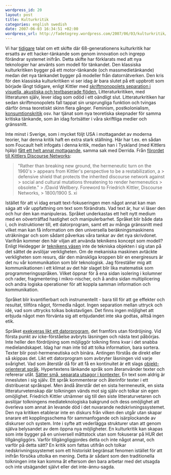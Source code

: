 ```yaml
--- 
wordpress_id: 20 
layout: post
title: Kulturkritik 
categories: english swedish 
date: 2007-06-03 16:34:51 +02:00 
wordpress_url: http://fadetogrey.wordpress.com/2007/06/03/kulturkritik/ 
---
```


Vi har [tidigare](http://fadetogrey.wordpress.com/2007/04/19/tva-recensioner/ "tidigare") talat om ett skifte där 68-generationens kulturkritik har ersatts av ett hacker-tänkande som genom innovation och ingrepp förändrar systemet inifrån. Detta skifte har förklarats med att nya teknologier har använts som modell för tänkandet. Den klassiska kulturkritiken bygger på ett motor-tänkande (och massmedietänkande) medan det nya tänkandet bygger på modeller från datornätverken. Den kris för den klassiska kulturkritiken vi ser idag är bara slutet på ett uppbrott som började långt tidigare, enligt Kittler med [skriftmonopolets separation i visuella, akustiska och textbaserade flöden.](http://www.hydra.umn.edu/kittler/intro.html "skriftmonopolets separation i visuella, akustiska och textbaserade flöden.") Litteraturkritiken, med litteraturen själv, lever idag som odöd i ett oändligt slut. Litteraturkritiken har sedan skriftmonopolets fall tappat sin ursprungliga funktion och tvingas därför ömsa teoretiskt skinn flera gånger. Feminism, postkolonialism, [konsumtionskritik](http://www.isk-gbg.org/99our68/?p=100 "konsumtionskritik") osv. har tjänat som nya teoretiska skepnader för samma kritiska tänkande, som än idag fortsätter i våra skriftliga medier och gränssnitt.

Inte minst i Sverige, som i mycket följt USA i mottagandet av moderna teorier, har denna kritik haft en extra stark ställning. Här har t.ex. en sådan som Foucault helt infogats i denna kritik, medan han i Tyskland (med Kittlers hjälp) [fått ett helt annat mottagande](http://www.hydra.umn.edu/kittler/wellbery.html "fått ett helt annat mottagande"), samma sak med Derrida. Från [förordet till Kittlers Discourse Networks](http://www.hydra.umn.edu/kittler/wellbery.html "förordet till Kittlers Discourse Networks"):


> "Rather than breaking new ground, the hermeneutic turn on the 1960's > appears from Kittler's perspective to be a restabilization, a > defensive shield that protects the inherited discourse network against > social and cultural mutations threatening to render hermeneutics > obsolete." > /David Wellbery. Foreword to Friedrich Kittler, Discourse Networks, > 1800/1900 S. xi


Istället för att vi idag ersatt text-fokuseringen men något annat kan man säga att vår uppfattning om text som förändrats. Vad text är, hur vi läser den och hur den kan manipuleras. Språket underkastas ett helt nytt medium med en oöverträffad hastighet och manipulerbarhet. Språket blir både data i, och instruktioner till, ett datorprogram, samt ett av många gränssnitt med vilket man kan få information om den universella beräkningsmaskinens uträkningar och som sådant påverkas våra tankar av det nya skrivdonet. Varifrån kommer den här viljan att använda teknikens koncept som modell? Enligt Heidegger är [teknikens väsen](http://www2.hawaii.edu/%7Ezuern/demo/heidegger/ "teknikens väsen") inte de tekniska objekten i sig utan på det sättet de avslöjar verkligheten. Om de mekaniska maskinen avtäckte verkligheten som resurs, där den mänskliga kroppen blir en energiresurs är det nu vår kommunikation som blir teknologisk. Jag föreställer mig att kommunikationen i ett klimat av det här slaget blir lika matematisk som programmeringsspråken. Vilket öppnar för å ena sidan isolering i kolumner och rader, fragmentering i mikro-nischer, och å andra sidan multiplicering och andra logiska operationer för att koppla samman information och kommunikation.

Språket blir kvantifierbart och instrumentellt - bara till för att ge effekter och resultat, tillföra något, förmedla något. Ingen separation mellan uttryck och idé, vad som uttrycks tolkas bokstavligen. Det finns ingen möjlighet att erbjuda något men förvänta sig att erbjudandet inte ska godtas, alltså ingen etik. 

Språket [exekveras likt ett datorprogram](http://www.hydra.umn.edu/kittler/software.html "exekveras likt ett datorprogram"), det framförs utan fördröjning. Vid första punkt av icke-förståelse avbryts läsningen och nästa text påbörjas. Inte heller den fördröjning som möjliggör tolkning finns kvar i det snabba medielandskapet. Idag har man inte tid att tolka information, bara sortera. Texter blir post-hermeneutiska och binära. Antingen förstås de direkt eller så skippas det. Likt ett datorprogram som avbryter läsningen vid varje svårighet. Vad som återstår då för att få en kontinuitet är ett slags [objekt-orienterat språk](http://en.wikipedia.org/wiki/Object-oriented_programming "objekt-orienterat språk"). Hypertextens länkande språk som återanvänder texter och refererar utåt. [Sätter små, separata utsagor i kontexter.](http://jaiku.com/ "Sätter små, separata utsagor i kontexter.") En text som aldrig är innesluten i sig själv. Ett språk kommenterar och återinför texter i ett distribuerat språkspel. Men ändå återstår det en sista hermeneutik, en sista litteraturvetenskap där tolkningen vänds mot sig själv och tolkar sin egen omöjlighet. Friedrich Kittler utnämner sig till den siste litteraturvetaren och avslöjar tolkningens mediateknologiska bakgrund och dess omöjlighet att överleva som annat än levande död i det nuvarande nedskrivningssystemet. Den nya kritiken etablerar inte en diskurs från vilken den utgår utan skapar snarare ett kopplingsschema för sammanfogande och isärplockande av diskurser och system. Inte i syfte att vederlägga strukturer utan att genom själva belysandet av dem öppna nya möjligheter. En kulturkritik kan skapas som inte bygger på en universell måttstock utan som fokuserar på HUR det tillgängliggörs. Varför tillgängliggjordes detta och inte något annat, och varför på detta sätt? En kritik som fattas utifrån och tolkar nedskrivningssystemet som ett historiskt begränsat fenomen istället för att inifrån försöka uttolka en mening. Detta är sådant som den traditionella tolkningen inte kan komma åt eftersom den bara arbetar med det utsagda och inte utsägandet självt eller det inte-ännu-sagda.

